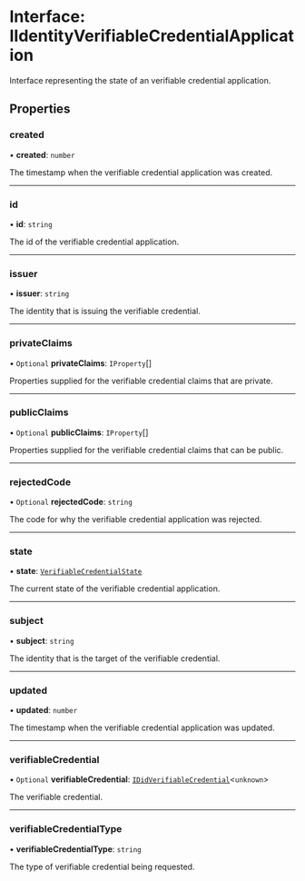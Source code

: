# Interface: IIdentityVerifiableCredentialApplication

Interface representing the state of an verifiable credential application.

## Properties

### created

• **created**: `number`

The timestamp when the verifiable credential application was created.

___

### id

• **id**: `string`

The id of the verifiable credential application.

___

### issuer

• **issuer**: `string`

The identity that is issuing the verifiable credential.

___

### privateClaims

• `Optional` **privateClaims**: `IProperty`[]

Properties supplied for the verifiable credential claims that are private.

___

### publicClaims

• `Optional` **publicClaims**: `IProperty`[]

Properties supplied for the verifiable credential claims that can be public.

___

### rejectedCode

• `Optional` **rejectedCode**: `string`

The code for why the verifiable credential application was rejected.

___

### state

• **state**: [`VerifiableCredentialState`](../enums/VerifiableCredentialState.md)

The current state of the verifiable credential application.

___

### subject

• **subject**: `string`

The identity that is the target of the verifiable credential.

___

### updated

• **updated**: `number`

The timestamp when the verifiable credential application was updated.

___

### verifiableCredential

• `Optional` **verifiableCredential**: [`IDidVerifiableCredential`](IDidVerifiableCredential.md)\<`unknown`\>

The verifiable credential.

___

### verifiableCredentialType

• **verifiableCredentialType**: `string`

The type of verifiable credential being requested.
